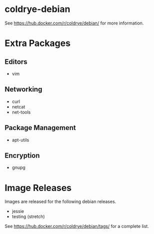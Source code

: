 
# coldrye-debian

See https://hub.docker.com/r/coldrye/debian/ for more information.


# Extra Packages

## Editors

- vim

## Networking

- curl
- netcat
- net-tools

## Package Management

- apt-utils

## Encryption

- gnupg


# Image Releases

Images are released for the following debian releases.

- jessie
- testing (stretch)

See https://hub.docker.com/r/coldrye/debian/tags/ for a complete list.

